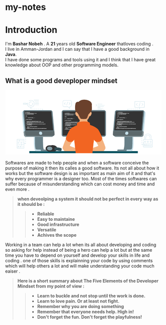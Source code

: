 # my-notes



# Introduction


I'm **Bashar Nobeh** . A **21** years old **Software Engineer** thatloves coding .<br>I live in Amman-Jordan and I can say that I have a good background in **Java**.<br> I have done some programs and
tools using it and I think that I have great knowledge about OOP and other programming models.

## **What is a good deveploper mindset**
![image](2021-software-development-salary-trends.png)

Softwares are made to help people and when a software conceive the purpose of making it then its calles a good software.
Its not all about how it works but the software design is as important as main aim of it and that's why every programmer is a designer too.
Most of the times softwares can suffer because of misunderstanding which can cost money and time and even more . <br>
>**when deveolping a system it should not be perfect in every way
as it should be :**
>>- **Reliable**
>>- **Easy to maintaine**
>>- **Good infrastructure**
>>- **Versatile**
>>- **Achives the scope** 

Working in a team can help a lot when its all about developing and coding so asking for help instead of being a hero can help a lot but at the same time you have to depend on yourself 
and develop your skills in life and coding . one of those skills is explainning your code by using comments which will help others a lot and will make understanding your code much eaiser .
>**Here is a short summary about The Five Elements of the Developer Mindset from my point of view :**
>>- **Learn to buckle and not stop until the work is done.**
>>- **Learn to love pain. Or at least not fight.**
>>- **Remember why you are doing something**
>>- **Remember that everyone needs help. High in!** 
>>- **Don't forget the fun. Don't forget the playfulness!**
>>
>>







